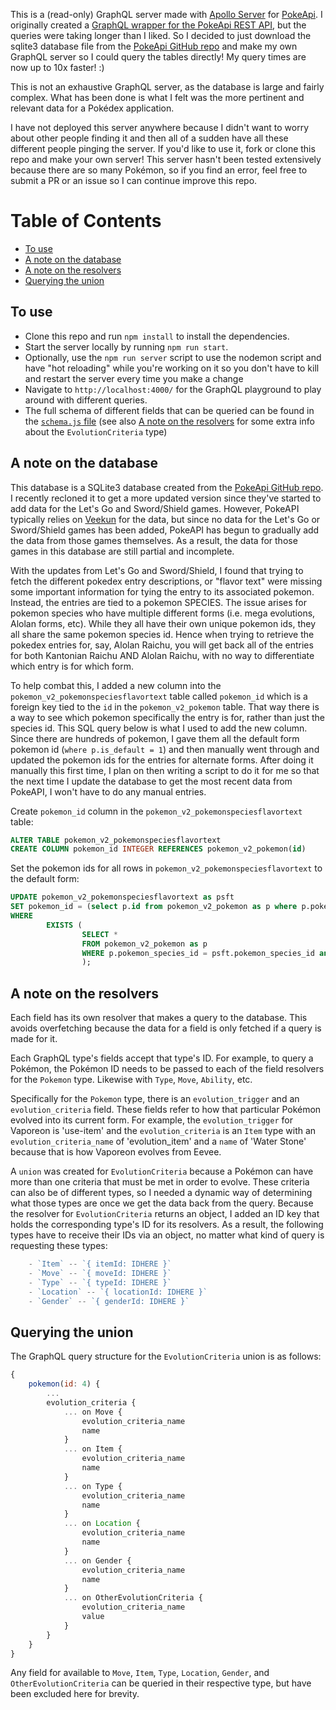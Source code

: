 This is a (read-only) GraphQL server made with [Apollo Server](https://www.apollographql.com/docs/apollo-server/) for [PokeApi](https://pokeapi.co/). I originally created a [GraphQL wrapper for the PokeApi REST API](https://github.com/jgarrow/pokeapi-graphql), but the queries were taking longer than I liked. So I decided to just download the sqlite3 database file from the [PokeApi GitHub repo](https://github.com/PokeAPI/pokeapi) and make my own GraphQL server so I could query the tables directly! My query times are now up to 10x faster! :)

This is not an exhaustive GraphQL server, as the database is large and fairly complex. What has been done is what I felt was the more pertinent and relevant data for a Pokédex application.

I have not deployed this server anywhere because I didn't want to worry about other people finding it and then all of a sudden have all these different people pinging the server. If you'd like to use it, fork or clone this repo and make your own server! This server hasn't been tested extensively because there are so many Pokémon, so if you find an error, feel free to submit a PR or an issue so I can continue improve this repo.

# Table of Contents
- [To use](#to-use)
- [A note on the database](#a-note-on-the-database)
- [A note on the resolvers](#a-note-on-the-resolvers)
- [Querying the union](#querying-the-union)

## To use

-   Clone this repo and run `npm install` to install the dependencies.
-   Start the server locally by running `npm run start`.
-   Optionally, use the `npm run server` script to use the nodemon script and have "hot reloading" while you're working on it so you don't have to kill and restart the server every time you make a change
-   Navigate to `http://localhost:4000/` for the GraphQL playground to play around with different queries.
-   The full schema of different fields that can be queried can be found in the [`schema.js` file](https://github.com/jgarrow/graphql-server-pokeapi/blob/master/schema/schema.js) (see also [A note on the resolvers](#a-note-on-the-resolvers) for some extra info about the `EvolutionCriteria` type)

## A note on the database

This database is a SQLite3 database created from the [PokeApi GitHub repo](https://github.com/PokeAPI/pokeapi). I recently recloned it to get a more updated version since they've started to add data for the Let's Go and Sword/Shield games. However, PokeAPI typically relies on [Veekun](https://github.com/veekun/pokedex) for the data, but since no data for the Let's Go or Sword/Shield games has been added, PokeAPI has begun to gradually add the data from those games themselves. As a result, the data for those games in this database are still partial and incomplete.

With the updates from Let's Go and Sword/Shield, I found that trying to fetch the different pokedex entry descriptions, or "flavor text" were missing some important information for tying the entry to its associated pokemon. Instead, the entries are tied to a pokemon SPECIES. The issue arises for pokemon species who have multiple different forms (i.e. mega evolutions, Alolan forms, etc). While they all have their own unique pokemon ids, they all share the same pokemon species id. Hence when trying to retrieve the pokedex entries for, say, Alolan Raichu, you will get back all of the entries for both Kantonian Raichu AND Alolan Raichu, with no way to differentiate which entry is for which form.

To help combat this, I added a new column into the `pokemon_v2_pokemonspeciesflavortext` table called `pokemon_id` which is a foreign key tied to the `id` in the `pokemon_v2_pokemon` table. That way there is a way to see which pokemon specifically the entry is for, rather than just the species id. This SQL query below is what I used to add the new column. Since there are hundreds of pokemon, I gave them all the default form pokemon id (`where p.is_default = 1`) and then manually went through and updated the pokemon ids for the entries for alternate forms. After doing it manually this first time, I plan on then writing a script to do it for me so that the next time I update the database to get the most recent data from PokeAPI, I won't have to do any manual entries.

Create `pokemon_id` column in the `pokemon_v2_pokemonspeciesflavortext` table:

```sql
ALTER TABLE pokemon_v2_pokemonspeciesflavortext
CREATE COLUMN pokemon_id INTEGER REFERENCES pokemon_v2_pokemon(id)
```

Set the pokemon ids for all rows in `pokemon_v2_pokemonspeciesflavortext` to the default form:

```sql
UPDATE pokemon_v2_pokemonspeciesflavortext as psft
SET pokemon_id = (select p.id from pokemon_v2_pokemon as p where p.pokemon_species_id = psft.pokemon_species_id and p.is_default = 1)
WHERE
        EXISTS (
                SELECT *
                FROM pokemon_v2_pokemon as p
                WHERE p.pokemon_species_id = psft.pokemon_species_id and p.is_default = 1
                );
```

## A note on the resolvers

Each field has its own resolver that makes a query to the database. This avoids overfetching because the data for a field is only fetched if a query is made for it.

Each GraphQL type's fields accept that type's ID. For example, to query a Pokémon, the Pokémon ID needs to be passed to each of the field resolvers for the `Pokemon` type. Likewise with `Type`, `Move`, `Ability`, etc.

Specifically for the `Pokemon` type, there is an `evolution_trigger` and an `evolution_criteria` field. These fields refer to how that particular Pokémon evolved into its current form. For example, the `evolution_trigger` for Vaporeon is 'use-item' and the `evolution_criteria` is an `Item` type with an `evolution_criteria_name` of 'evolution_item' and a `name` of 'Water Stone' because that is how Vaporeon evolves from Eevee.

A `union` was created for `EvolutionCriteria` because a Pokémon can have more than one criteria that must be met in order to evolve. These criteria can also be of different types, so I needed a dynamic way of determining what those types are once we get the data back from the query. Because the resolver for `EvolutionCriteria` returns an object, I added an ID key that holds the corresponding type's ID for its resolvers. As a result, the following types have to receive their IDs via an object, no matter what kind of query is requesting these types:

```js
    - `Item` -- `{ itemId: IDHERE }`
    - `Move` -- `{ moveId: IDHERE }`
    - `Type` -- `{ typeId: IDHERE }`
    - `Location` -- `{ locationId: IDHERE }`
    - `Gender` -- `{ genderId: IDHERE }`
```

## Querying the union

The GraphQL query structure for the `EvolutionCriteria` union is as follows:

```js
{
    pokemon(id: 4) {
        ...
        evolution_criteria {
            ... on Move {
                evolution_criteria_name
                name
            }
            ... on Item {
                evolution_criteria_name
                name
            }
            ... on Type {
                evolution_criteria_name
                name
            }
            ... on Location {
                evolution_criteria_name
                name
            }
            ... on Gender {
                evolution_criteria_name
                name
            }
            ... on OtherEvolutionCriteria {
                evolution_criteria_name
                value
            }
        }
    }
}
```

Any field for available to `Move`, `Item`, `Type`, `Location`, `Gender`, and `OtherEvolutionCriteria` can be queried in their respective type, but have been excluded here for brevity.
